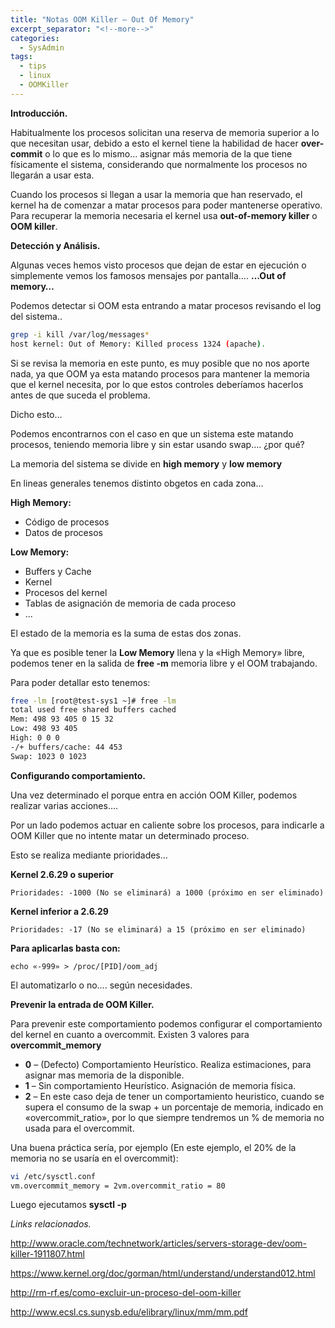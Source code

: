 ```yaml
---
title: "Notas OOM Killer – Out Of Memory"
excerpt_separator: "<!--more-->"
categories:
  - SysAdmin
tags:
  - tips
  - linux
  - OOMKiller
---
```

**Introducción.**

Habitualmente los procesos solicitan una reserva de memoria superior a lo que necesitan usar, debido a esto el kernel tiene la habilidad de hacer **over-commit** o lo que es lo mismo… asignar más memoria de la que tiene físicamente el sistema, considerando que normalmente los procesos no llegarán a usar esta.
<!--more-->

Cuando los procesos si llegan a usar la memoria que han reservado, el kernel ha de comenzar a matar procesos para poder mantenerse operativo. Para recuperar la memoria necesaria el kernel usa **out-of-memory killer** o **OOM killer**.

**Detección y Análisis.**

Algunas veces hemos visto procesos que dejan de estar en ejecución o simplemente vemos los famosos mensajes por pantalla…. **…Out of memory…**

Podemos detectar si OOM esta entrando a matar procesos revisando el log del sistema..
```bash
grep -i kill /var/log/messages*
host kernel: Out of Memory: Killed process 1324 (apache).
```

Si se revisa la memoria en este punto, es muy posible que no nos aporte nada, ya que OOM ya esta matando procesos para mantener la memoria que el kernel necesita, por lo que estos controles deberíamos hacerlos antes de que suceda el problema.

Dicho esto…

Podemos encontrarnos con el caso en que un sistema este matando procesos, teniendo memoria libre y sin estar usando swap…. ¿por qué?

La memoria del sistema se divide en **high memory** y **low memory**

En lineas generales tenemos distinto obgetos en cada zona…

**High Memory:**

- Código de procesos
- Datos de procesos

**Low Memory:**
- Buffers y Cache
- Kernel
- Procesos del kernel
- Tablas de asignación de memoria de cada proceso
- ...

El estado de la memoria es la suma de estas dos zonas.

Ya que es posible tener la **Low Memory** llena y la «High Memory» libre, podemos tener en la salida de **free -m** memoria libre y el OOM trabajando.

Para poder detallar esto tenemos:
```bash
free -lm [root@test-sys1 ~]# free -lm
total used free shared buffers cached
Mem: 498 93 405 0 15 32
Low: 498 93 405
High: 0 0 0
-/+ buffers/cache: 44 453
Swap: 1023 0 1023
```

**Configurando comportamiento.**

Una vez determinado el porque entra en acción OOM Killer, podemos realizar varias acciones….

Por un lado podemos actuar en caliente sobre los procesos, para indicarle a OOM Killer que no intente matar un determinado proceso.

Esto se realiza mediante prioridades…

**Kernel 2.6.29 o superior**
```
Prioridades: -1000 (No se eliminará) a 1000 (próximo en ser eliminado)
```
**Kernel inferior a 2.6.29**
```
Prioridades: -17 (No se eliminará) a 15 (próximo en ser eliminado)
```

**Para aplicarlas basta con:**
```
echo «-999» > /proc/[PID]/oom_adj
```

El automatizarlo o no…. según necesidades.

**Prevenir la entrada de OOM Killer.**

Para prevenir este comportamiento podemos configurar el comportamiento del kernel en cuanto a overcommit.
Existen 3 valores para **overcommit_memory**

- **0** – (Defecto) Comportamiento Heurístico. Realiza estimaciones, para asignar mas memoria de la disponible.
- **1** – Sin comportamiento Heurístico. Asignación de memoria física.
- **2** – En este caso deja de tener un comportamiento heuristico, cuando se supera el consumo de la swap + un porcentaje de memoria, indicado en «overcommit_ratio», por lo que siempre tendremos un % de memoria no usada para el overcommit.

Una buena práctica sería, por ejemplo (En este ejemplo, el 20% de la memoria no se usaría en el overcommit):
```bash
vi /etc/sysctl.conf
vm.overcommit_memory = 2vm.overcommit_ratio = 80
```

Luego ejecutamos **sysctl -p**

*Links relacionados.*

http://www.oracle.com/technetwork/articles/servers-storage-dev/oom-killer-1911807.html

https://www.kernel.org/doc/gorman/html/understand/understand012.html

http://rm-rf.es/como-excluir-un-proceso-del-oom-killer

http://www.ecsl.cs.sunysb.edu/elibrary/linux/mm/mm.pdf